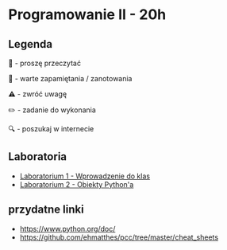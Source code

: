 # Programowanie II - 20h
## Legenda
📖 - proszę przeczytać

📝 - warte zapamiętania / zanotowania

⚠️ - zwróć uwagę

✏️ - zadanie do wykonania

🔍 - poszukaj w internecie

## Laboratoria
- [Laboratorium 1 - Wprowadzenie do klas](lab/01_classes.md)
- [Laboratorium 2 - Obiekty Python'a](lab/02_pythonic_objects.md)

## przydatne linki
- https://www.python.org/doc/
- https://github.com/ehmatthes/pcc/tree/master/cheat_sheets

